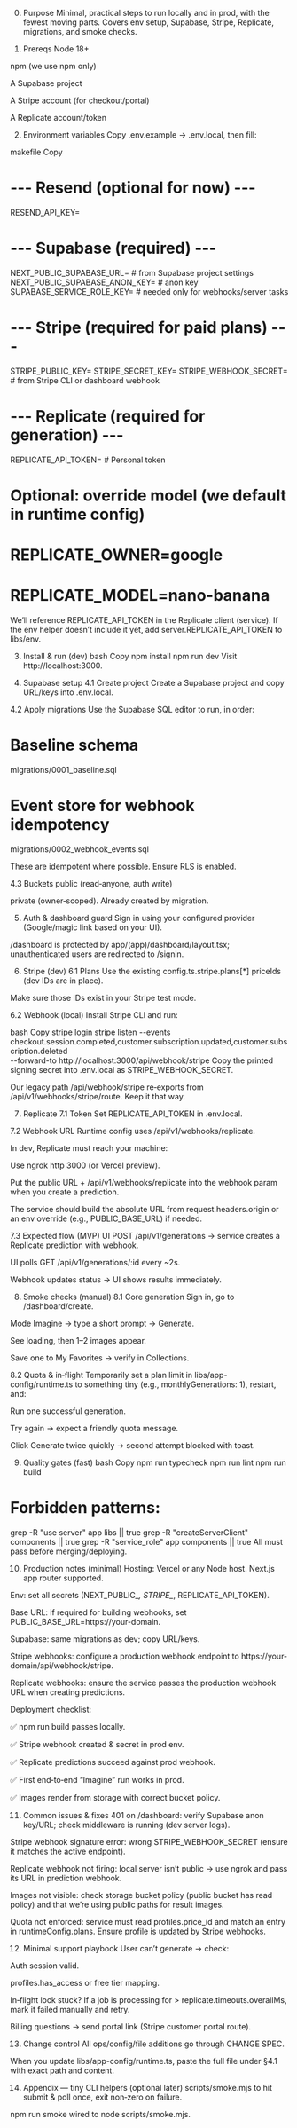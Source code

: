 0) Purpose
Minimal, practical steps to run locally and in prod, with the fewest moving parts. Covers env setup, Supabase, Stripe, Replicate, migrations, and smoke checks.

1) Prereqs
Node 18+

npm (we use npm only)

A Supabase project

A Stripe account (for checkout/portal)

A Replicate account/token

2) Environment variables
Copy .env.example → .env.local, then fill:

makefile
Copy
# --- Resend (optional for now) ---
RESEND_API_KEY=

# --- Supabase (required) ---
NEXT_PUBLIC_SUPABASE_URL=              # from Supabase project settings
NEXT_PUBLIC_SUPABASE_ANON_KEY=         # anon key
SUPABASE_SERVICE_ROLE_KEY=             # needed only for webhooks/server tasks

# --- Stripe (required for paid plans) ---
STRIPE_PUBLIC_KEY=
STRIPE_SECRET_KEY=
STRIPE_WEBHOOK_SECRET=                 # from Stripe CLI or dashboard webhook

# --- Replicate (required for generation) ---
REPLICATE_API_TOKEN=                   # Personal token
# Optional: override model (we default in runtime config)
# REPLICATE_OWNER=google
# REPLICATE_MODEL=nano-banana
We’ll reference REPLICATE_API_TOKEN in the Replicate client (service). If the env helper doesn’t include it yet, add server.REPLICATE_API_TOKEN to libs/env.

3) Install & run (dev)
bash
Copy
npm install
npm run dev
Visit http://localhost:3000.

4) Supabase setup
4.1 Create project
Create a Supabase project and copy URL/keys into .env.local.

4.2 Apply migrations
Use the Supabase SQL editor to run, in order:

# Baseline schema
migrations/0001_baseline.sql

# Event store for webhook idempotency
migrations/0002_webhook_events.sql

These are idempotent where possible. Ensure RLS is enabled.

4.3 Buckets
public (read‑anyone, auth write)

private (owner‑scoped). Already created by migration.

5) Auth & dashboard guard
Sign in using your configured provider (Google/magic link based on your UI).

/dashboard is protected by app/(app)/dashboard/layout.tsx; unauthenticated users are redirected to /signin.

6) Stripe (dev)
6.1 Plans
Use the existing config.ts.stripe.plans[*] priceIds (dev IDs are in place).

Make sure those IDs exist in your Stripe test mode.

6.2 Webhook (local)
Install Stripe CLI and run:

bash
Copy
stripe login
stripe listen --events checkout.session.completed,customer.subscription.updated,customer.subscription.deleted \
  --forward-to http://localhost:3000/api/webhook/stripe
Copy the printed signing secret into .env.local as STRIPE_WEBHOOK_SECRET.

Our legacy path /api/webhook/stripe re‑exports from /api/v1/webhooks/stripe/route. Keep it that way.

7) Replicate
7.1 Token
Set REPLICATE_API_TOKEN in .env.local.

7.2 Webhook URL
Runtime config uses /api/v1/webhooks/replicate.

In dev, Replicate must reach your machine:

Use ngrok http 3000 (or Vercel preview).

Put the public URL + /api/v1/webhooks/replicate into the webhook param when you create a prediction.

The service should build the absolute URL from request.headers.origin or an env override (e.g., PUBLIC_BASE_URL) if needed.

7.3 Expected flow (MVP)
UI POST /api/v1/generations → service creates a Replicate prediction with webhook.

UI polls GET /api/v1/generations/:id every ~2s.

Webhook updates status → UI shows results immediately.

8) Smoke checks (manual)
8.1 Core generation
Sign in, go to /dashboard/create.

Mode Imagine → type a short prompt → Generate.

See loading, then 1–2 images appear.

Save one to My Favorites → verify in Collections.

8.2 Quota & in‑flight
Temporarily set a plan limit in libs/app-config/runtime.ts to something tiny (e.g., monthlyGenerations: 1), restart, and:

Run one successful generation.

Try again → expect a friendly quota message.

Click Generate twice quickly → second attempt blocked with toast.

9) Quality gates (fast)
bash
Copy
npm run typecheck
npm run lint
npm run build
# Forbidden patterns:
grep -R "use server" app libs || true
grep -R "createServerClient" components || true
grep -R "service_role" app components || true
All must pass before merging/deploying.

10) Production notes (minimal)
Hosting: Vercel or any Node host. Next.js app router supported.

Env: set all secrets (NEXT_PUBLIC_*, STRIPE_*, REPLICATE_API_TOKEN).

Base URL: if required for building webhooks, set PUBLIC_BASE_URL=https://your-domain.

Supabase: same migrations as dev; copy URL/keys.

Stripe webhooks: configure a production webhook endpoint to https://your-domain/api/webhook/stripe.

Replicate webhooks: ensure the service passes the production webhook URL when creating predictions.

Deployment checklist:

✅ npm run build passes locally.

✅ Stripe webhook created & secret in prod env.

✅ Replicate predictions succeed against prod webhook.

✅ First end‑to‑end “Imagine” run works in prod.

✅ Images render from storage with correct bucket policy.

11) Common issues & fixes
401 on /dashboard: verify Supabase anon key/URL; check middleware is running (dev server logs).

Stripe webhook signature error: wrong STRIPE_WEBHOOK_SECRET (ensure it matches the active endpoint).

Replicate webhook not firing: local server isn’t public → use ngrok and pass its URL in prediction webhook.

Images not visible: check storage bucket policy (public bucket has read policy) and that we’re using public paths for result images.

Quota not enforced: service must read profiles.price_id and match an entry in runtimeConfig.plans. Ensure profile is updated by Stripe webhooks.

12) Minimal support playbook
User can’t generate → check:

Auth session valid.

profiles.has_access or free tier mapping.

In‑flight lock stuck? If a job is processing for > replicate.timeouts.overallMs, mark it failed manually and retry.

Billing questions → send portal link (Stripe customer portal route).

13) Change control
All ops/config/file additions go through CHANGE SPEC.

When you update libs/app-config/runtime.ts, paste the full file under §4.1 with exact path and content.

14) Appendix — tiny CLI helpers (optional later)
scripts/smoke.mjs to hit submit & poll once, exit non‑zero on failure.

npm run smoke wired to node scripts/smoke.mjs.
